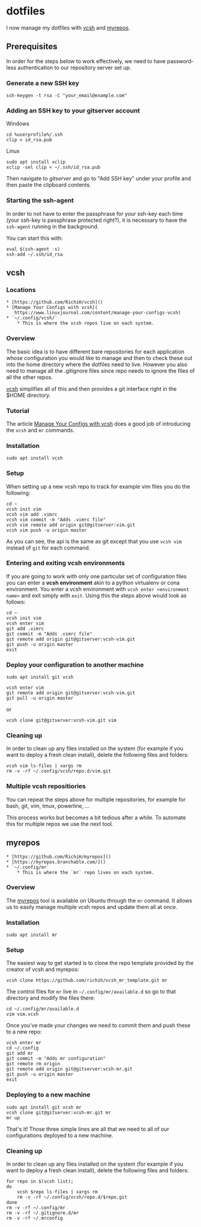 # dotfiles

I now manage my dotfiles with [vcsh](https://github.com/RichiH/vcsh) and
[myrepos](https://github.com/RichiH/myrepos).

## Prerequisites

In order for the steps below to work effectively, we need to have password-less
authentication to our repository server set up.

### Generate a new SSH key

    ssh-keygen -t rsa -C "your_email@example.com"

### Adding an SSH key to your gitserver account

Windows

    cd %userprofile%/.ssh
    clip < id_rsa.pub

Linux

    sudo apt install xclip
    xclip -sel clip < ~/.ssh/id_rsa.pub

Then navigate to _gitserver_ and go to "Add SSH key" under your profile and
then paste the clipboard contents.

### Starting the ssh-agent

In order to not have to enter the passphrase for your ssh-key each time (your
ssh-key is passphrase protected right?), it is necessary to have the
`ssh-agent` running in the background.

You can start this with:

    eval $(ssh-agent -s)
    ssh-add ~/.ssh/id_rsa

## vcsh

### Locations

    * [https://github.com/RichiH/vcsh]()
    * [Manage Your Configs with vcsh](
       https://www.linuxjournal.com/content/manage-your-configs-vcsh)
    * `~/.config/vcsh/`
        * This is where the vcsh repos live on each system.

### Overview

The basic idea is to have different bare repositories for each application
whose configuration you would like to manage and then to check these out into
the home directory where the dotfiles need to live. However you also need to
manage all the .gitignore files since repo needs to ignore the files of all the
other repos.

[vcsh](https://github.com/RichiH/vcsh) simplifies all of this and then provides
a git interface right in the $HOME directory.

### Tutorial

The article [Manage Your Configs with vcsh](
https://www.linuxjournal.com/content/manage-your-configs-vcsh) does a good job
of introducing the `vcsh` and `mr` commands.

### Installation

    sudo apt install vcsh

### Setup

When setting up a new vcsh repo to track for example vim files you do the
following:

    cd ~
    vcsh init vim
    vcsh vim add .vimrc
    vcsh vim commit -m "Adds .vimrc file"
    vcsh vim remote add origin git@gitserver:vim.git
    vcsh vim push -u origin master

As you can see, the api is the same as git except that you use `vcsh vim`
instead of `git` for each command.

### Entering and exiting vcsh environments

If you are going to work with only one particular set of configuration files
you can enter a **vcsh environment** akin to a python virtualenv or cona
environment. You enter a vcsh environment with `vcsh enter <environment name>`
and exit simply with `exit`. Using this the steps above would look as follows:

    cd ~
    vcsh init vim
    vcsh enter vim
    git add .vimrc
    git commit -m "Adds .vimrc file"
    git remote add origin git@gitserver:vcsh-vim.git
    git push -u origin master
    exit

### Deploy your configuration to another machine

    sudo apt install git vcsh

    vcsh enter vim
    git remote add origin git@gitserver:vcsh-vim.git
    git pull -u origin master

or

    vcsh clone git@gitserver:vcsh-vim.git vim

### Cleaning up

In order to clean up any files installed on the system (for example if you want
to deploy a fresh clean install), delete the following files and folders:

    vcsh vim ls-files | xargs rm
    rm -v -rf ~/.config/vcsh/repo.d/vim.git

### Multiple vcsh repositiories

You can repeat the steps above for multiple repositories, for example for bash,
git, vim, tmux, powerline, ...

This process works but becomes a bit tedious after a while. To automate this
for multiple repos we use the next tool.

## myrepos

    * [https://github.com/RichiH/myrepos]()
    * [https://myrepos.branchable.com/]()
    * `~/.config/mr`
        * This is where the `mr` repo lives on each system.

### Overview

The [myrepos](https://github.com/RichiH/myrepos) tool is available on Ubuntu
through the `mr` command. It allows us to easily manage multiple vcsh repos and
update them all at once.

### Installation

    sudo apt install mr

### Setup

The easiest way to get started is to clone the repo template provided by the
creator of vcsh and myrepos:

    vcsh clone https://github.com/richih/vcsh_mr_template.git mr

The control files for `mr` live in `~/.config/mr/available.d` so go to that
directory and modify the files there:

    cd ~/.config/mr/available.d
    vim vim.vcsh

Once you've made your changes we need to commit them and push these to a new
repo:

    vcsh enter mr
    cd ~/.config
    git add mr
    git commit -m "Adds mr configuration"
    git remote rm origin
    git remote add origin git@gitserver:vcsh-mr.git
    git push -u origin master
    exit

### Deploying to a new machine

    sudo apt install git vcsh mr
    vcsh clone git@gitserver:vcsh-mr.git mr
    mr up

That's it! Those three simple lines are all that we need to all of our
configurations deployed to a new machine.

### Cleaning up

In order to clean up any files installed on the system (for example if you want
to deploy a fresh clean install), delete the following files and folders:

    for repo in $(vcsh list);
    do
        vcsh $repo ls-files | xargs rm
        rm -v -rf ~/.config/vcsh/repo.d/$repo.git
    done
    rm -v -rf ~/.config/mr
    rm -v -rf ~/.gitignore.d/mr
    rm -v -rf ~/.mrconfig
